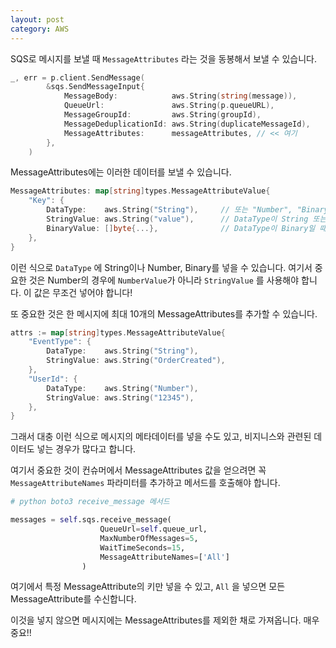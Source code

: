 ```yaml
---
layout: post
category: AWS
---
```


SQS로 메시지를 보낼 때 `MessageAttributes` 라는 것을 동봉해서 보낼 수 있습니다.

```go
_, err = p.client.SendMessage(
		&sqs.SendMessageInput{
			MessageBody:            aws.String(string(message)),
			QueueUrl:               aws.String(p.queueURL),
			MessageGroupId:         aws.String(groupId),
			MessageDeduplicationId: aws.String(duplicateMessageId),
			MessageAttributes:      messageAttributes, // << 여기
		},
	)
```

MessageAttributes에는 이러한 데이터를 보낼 수 있습니다.

```go
MessageAttributes: map[string]types.MessageAttributeValue{
    "Key": {
        DataType:    aws.String("String"),     // 또는 "Number", "Binary"
        StringValue: aws.String("value"),      // DataType이 String 또는 Number일 때
        BinaryValue: []byte{...},              // DataType이 Binary일 때
    },
}
```

이런 식으로 `DataType` 에 String이나 Number, Binary를 넣을 수 있습니다. 여기서 중요한 것은 Number의 경우에 `NumberValue`가 아니라 `StringValue` 를 사용해야 합니다. 이 값은 무조건 넣어야 합니다!

또 중요한 것은 한 메시지에 최대 10개의 MessageAttributes를 추가할 수 있습니다.

```go
attrs := map[string]types.MessageAttributeValue{
    "EventType": {
        DataType:    aws.String("String"),
        StringValue: aws.String("OrderCreated"),
    },
    "UserId": {
        DataType:    aws.String("Number"),
        StringValue: aws.String("12345"),
    },
}
```

그래서 대충 이런 식으로 메시지의 메타데이터를 넣을 수도 있고, 비지니스와 관련된 데이터도 넣는 경우가 많다고 합니다.

여기서 중요한 것이 컨슈머에서 MessageAttributes 값을 얻으려면 꼭 `MessageAttributeNames` 파라미터를 추가하고 메서드를 호출해야 합니다.

```python
# python boto3 receive_message 메서드

messages = self.sqs.receive_message(
                    QueueUrl=self.queue_url,
                    MaxNumberOfMessages=5,
                    WaitTimeSeconds=15,
                    MessageAttributeNames=['All']
                )
```

여기에서 특정 MessageAttribute의 키만 넣을 수 있고, `All` 을 넣으면 모든 MessageAttribute를 수신합니다.

이것을 넣지 않으면 메시지에는 MessageAttributes를 제외한 채로 가져옵니다. 매우 중요!!